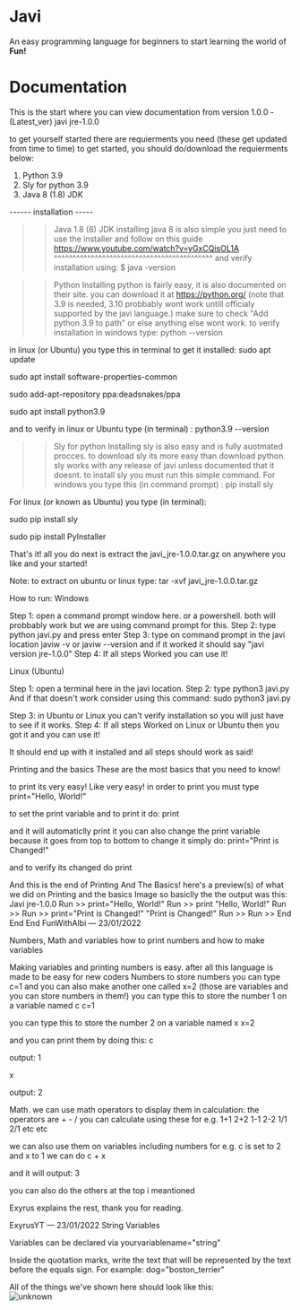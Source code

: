 # Javi
An easy programming language for beginners to start learning the world of <strong>Fun!</strong>

# Documentation

This is the start where you can view documentation from version 1.0.0 - (Latest_ver)
javi jre-1.0.0

to get yourself started there are requierments you need (these get updated from time to time)
to get started, you should do/download the requierments below:

1. Python 3.9
2. Sly for python 3.9
3. Java 8 (1.8) JDK

------ installation -----
>> Java 1.8 (8) JDK
installing java 8 is also simple you just need to use the installer
and follow on this guide
https://www.youtube.com/watch?v=yGxCQisOL1A
^^^^^^^^^^^^^^^^^^^^^^^^^^^^^^^^^^^^^^^^^^^
and verify installation using:
$ java -version

>> Python
Installing python is fairly easy, it is also documented on their site.
you can download it at https://python.org/
(note that 3.9 is needed, 3.10 probbably wont work untill officialy
supported by the javi language.)
make sure to check "Add python 3.9 to path" or else anything
else wont work.
to verify installation in windows type:
python --version

in linux (or Ubuntu) you type this in terminal to get it installed:
sudo apt update

sudo apt install software-properties-common

sudo add-apt-repository ppa:deadsnakes/ppa

sudo apt install python3.9

and to verify in linux or Ubuntu type (in terminal) :
python3.9 --version


>> Sly for python
Installing sly is also easy and is fully auotmated procces.
to download sly its more easy than download python.
sly works with any release of javi unless documented that it doesnt.
to install sly you must run this simple command.
For windows you type this (in command prompt) :
pip install sly

For linux (or known as Ubuntu) you type (in terminal):

sudo pip install sly

sudo pip install PyInstaller


That's it!
all you do next is extract the javi_jre-1.0.0.tar.gz on anywhere you like and your started!

Note:
to extract on ubuntu or linux type:
tar -xvf javi_jre-1.0.0.tar.gz
 
How to run:
Windows

Step 1: open a command prompt window here. or a powershell. both will probbably work but we are using command prompt for this.
Step 2: type 
python javi.py
 and press enter
Step 3: type on command prompt in the javi location 
javiw -v
 or 
javiw --version
 and if it worked it should say "javi version jre-1.0.0"
Step 4: If all steps Worked you can use it!

Linux (Ubuntu)

Step 1: open a terminal here in the javi location.
Step 2: type 
python3 javi.py
 And if that doesn't work consider using this command: 
sudo python3 javi.py

Step 3: in Ubuntu or Linux you can't verify installation so you will just have to see if it works.
Step 4: If all steps Worked on Linux or Ubuntu then you got it and you can use it!

It should end up with it installed and all steps should work as said! 

Printing and the basics
These are the most basics that you need to know!

to print its very easy! Like very easy!
in order to print you must type
print="Hello, World!"

to set the print variable and to print it do:
print

and it will automaticlly print it
you can also change the print variable because it goes from top to bottom
to change it simply do:
print="Print is Changed!"

and to verify its changed do
print


And this is the end of Printing And The Basics! 
here's a preview(s) of what we did on Printing and the basics
Image
so basiclly the the output was this:
Javi jre-1.0.0
Run >> print="Hello, World!"
Run >> print
"Hello, World!"
Run >>
Run >> print="Print is Changed!"
"Print is Changed!"
Run >>
Run >>
End
End
End
FunWithAlbi — 23/01/2022

Numbers, Math and variables
how to print numbers and how to make variables

Making variables and printing numbers is easy. after all this language is made to be easy for new coders
Numbers
to store numbers you can type c=1
and you can also make another one called x=2
(those are variables and you can store numbers in them!)
you can type this to store the number 1 on a variable named c
c=1

you can type this to store the number 2 on a variable named x
x=2

and you can print them by doing this:
c

output:
1

x

output:
2


Math. we can use math operators to display them in calculation:
the operators are + - /
you can calculate using these
for e.g. 1+1 2+2 1-1 2-2 1/1 2/1
etc etc

we can also use them on variables including numbers
for e.g. c is set to 2 and x to 1
we can do
c + x

and it will output:
3


you can also do the others at the top i meantioned

Exyrus explains the rest, thank you for reading. 

ExyrusYT — 23/01/2022
String Variables

Variables can be declared via 
yourvariablename="string"
 
Inside the quotation marks, write the text that will be represented by the text before the equals sign.
For example:
dog="boston_terrier"

All of the things we've shown here should look like this: </br>
![unknown](https://user-images.githubusercontent.com/97399129/151438938-4f0207f5-8ea7-498d-ab43-96f149de6a09.png)
